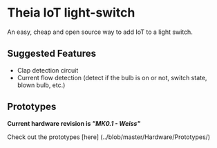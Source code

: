 # Theia IoT light-switch
An easy, cheap and open source way to add IoT to a light switch.  


## Suggested Features
* Clap detection circuit
* Current flow detection (detect if the bulb is on or not, switch state, blown bulb, etc.)


## Prototypes
**Current hardware revision is _"MK0.1 - Weiss"_**

Check out the prototypes [here] (../blob/master/Hardware/Prototypes/)
